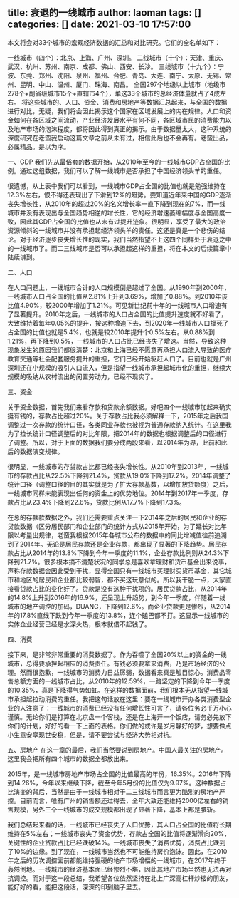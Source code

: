 title: 衰退的一线城市
author: laoman
tags: []
categories: []
date: 2021-03-10 17:57:00
---
本文将会对33个城市的宏观经济数据的汇总和对比研究。它们的全名单如下：

一线城市（四个）：北京、上海、广州、深圳。
二线城市（十个）：天津、重庆、武汉、杭州、苏州、南京、成都、佛山、西安、长沙。
三线城市（十九个）：宁波、东莞、郑州、沈阳、泉州、福州、合肥、青岛、大连、南宁、太原、无锡、常州、昆明、中山、温州、厦门、珠海、南昌。
全国297个地级以上城市（地级市278个+副省级城市15个+直辖市4个），单这33个城市的总经济体量就占了4成左右。
将这些城市的、人口、资金、消费和房地产等数据汇总起来，与全国的数据进行对比，无疑，我们将会因此揭示这个国家在区域发展上的内在规律。人口和资金如何在各区域之间流动，产业经济发展水平有何不同，各区域市民的消费能力以及地产市场的泡沫程度，都将因此得到真正的揭示。由于数据量太大，这种系统的深度研究在老蛮我启动这篇文章之前从未有过，相信此后也不会再有。老蛮出品，必属精品。是以为序。

一、GDP
我们先从最俗套的数据开始，从2010年至今的一线城市GDP占全国的比例。通过这组数据，我们可以了解一线城市是否承担了中国经济领头羊的重任。



很遗憾，从上表中我们可以看到，一线城市GDP占全国的比值也就是勉强维持在12.3%左右，恨不得还表现出了下滑到12%的趋势。要知道近年来中国的GDP逐渐丧失增长性，从2010年的超过20%的名义增长率一直下降到现在的7%，而一线城市并没有表现出与全国趋势相逆的增长性，它的经济增速萎缩幅度与全国高度一致，因此其GDP占全国的比值也从未有过提升迹象。很明显，享受了最大的政治资源倾斜的一线城市并没有承担起经济领头羊的责任。这还是真是一个悲伤的结论。对于经济逐步丧失增长性的现实，我们当然指望不上这四个同样处于衰退之中的一线城市了。而二三线城市是否可以承担起这样的重担，将在本文的后续篇章中陆续讲到。

二、人口


在人口问题上，一线城市合计的人口规模倒是超过了全国。从1990年到2000年，一线城市人口占全国的比值从2.81%上升到3.69%，增加了0.88%。到2010年该比值4.90%，较2000年增加了1.21%。可见新世纪前十年的一线城市人口增速有了显著提升。2010年之后，一线城市的人口占全国的比值提升速度就不好看了，大致维持着每年0.05%的提升，按这种增速下去，到2020年一线城市人口撑死了占全国的比值也就是5.4%，也就是较2010年提升个0.5%左右。从0.88%到1.21%，再下降到0.5%，一线城市的人口占比已经丧失了增速。当然，导致这种现象发生的原因我们都很清楚：北京和上海已经不愿意再承担人口流入导致的医疗教育交通等社会配套服务提升的重担，它们已经开始驱赶人口了。目前也就是广州深圳还在小规模的吸引人口流入，但是指望一线城市承担起城市化的重担，继续大规模的吸纳从农村流出的闲置劳动力，已经不现实了。

三、资金


关于资金数据，首先我们来看存款和贷款余额数据。好吧四个一线城市加起来确实挺有钱的，存款占比超过20%。关于存款占比我必须解释一下，2015年之后我国调整过一次存款的统计口径，各类同业存款也被视为普通存款纳入统计。在这里我为了拉长统计口径调整后的对比年限，把2014年的数据也根据调整后的口径进行了调整。所以，对于上面的数据我们要分成两段来看，以2014年为界，此前和此后的数据演变规律。

很明显，一线城市的存贷款占比都已经丧失增长性。从2010年到2013年，一线城市的存款占比从22.5%下降到21.4%，贷款从19.0%下降到17.2%。2014年调整了统计口径（调整口径的目的其实就是为了扩大存款基数，以增加放贷额度）之后，一线城市同样未能表现出任何的资金上的优势地位。2014年到2017年一季度，存款占比从23.4%下降到22.6%，贷款比例从17.7%下降到17.3%。



在总的存款款数据之外，我们还需要重点关注一下2014年之后的居民和企业的存贷款数据（区分居民部门和企业部门的统计方式从2015年开始，为了延长对比年限以考量出规律，老蛮我根据2015年各城市公布的数据中的同比增减值往前追溯到了2014年。无论是居民存款还是企业存款，都出现了显著的下降趋势。居民存款占比从2014年的13.8%下降到今年一季度的11.1%，企业存款比例则从24.3%下降到21.7%。很多根本搞不清楚状况的同学总是喜欢拿理财和货币基金出来说事，声称存款数据会因此受到干扰，显得全国只有一线城市买理财买货币基金，其它城市和地区的居民和企业都比较弱智，都不买这玩意似的。所以我干脆一点，大家直接看贷款占比的变化好了。贷款是没有这种干扰项的。居民贷款占比，从2014年的14.8%上升到2016年的16.9%，还呈现上升趋势，到今年一季度，伴随着一线城市的地产调控的加码，DUANG，下降到12.6%。而企业贷款更是惨烈，从2014年的17.8%直线下跌到今年一季度的13.8%，连个磕巴都不打。这显示一线城市的实体企业经营已经是水深火热，根本就借不起钱了。

四、消费


接下来，是非常非常重要的消费数据了。作为吞噬了全国20%以上的资金的一线城市，总得要承担起相应的消费责任。有钱必须要拿来消费，乃是市场经济的公理。然而很抱歉，一线城市的消费力日益孱弱，数据看来真是触目惊心。消费品零售总额方面的一线城市占比，从2010年的12.59%，一路坚定的下降到今年一季度的10.35%，真是下降得气势如虹。在这样的数据面前，我们根本无从指望一线城市承担起拉动消费的重任。我把这句话放在这里：要在一线城市开办各类消费型企业的人注意了：一线城市的消费已经没有任何增长性可言了，请各位务必千万小心谨慎。无论你们是打算在北京盘一个客栈，还是在上海开一个饭店，请务必先放下你们的计划，好好的看一下上面的表格。你们做的或许是岁月静好的梦，想要做点小生意安享现世安稳，但是，请不要尝试与经济大势相对抗。

五、房地产
在这一章的最后，我们当然要说到房地产。中国人最关注的房地产。这里我会把所有四个城市的数据全都放出来。



2015年，是一线城市房地产市场占全国的比值最高的年份，16.35%。2016年下降到14.26%，今年以来继续下降，截至今年5月份的比值仅为9.97%。这种数据占比演变的背后，当然是由于一线城市相对于二三线城市而言更为酷烈的房地产严控。目前而言，唯有广州的销售额还过得去，全年大致还能维持2000亿左右的销售规模，另外三个一线城市的成交规模都出现了显著下降，基本上都是腰斩。

我们总结起来看的话，一线城市已经丧失了人口优势，其人口占全国的比值将长期维持在5%左右；一线城市丧失了资金优势，存款占全国的比值将逐渐滑向20%，关键性的企业贷款占比已经跌破14%。一线城市丧失了消费优势，消费占比跌到了10%的边缘。到了现在，一线城市当然也不可能维持房价泡沫。因此，在2010年之后的历次调控面前都能维持强硬的地产市场增幅的一线城市，在2017年终于轰然倒地。一线城市的经济基本面已经惨烈不堪，因此其地产市场当然也无法再对抗调控。而对于这一段总结，我希望各位依然坚持在北上广深高杠杆炒楼的朋友，能好好的看，能把这段话，深深的印到脑子里去。

